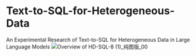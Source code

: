 # Text-to-SQL-for-Heterogeneous-Data
An Experimental Research of Text-to-SQL for Heterogeneous Data in Large Language Models
![Overview of HD-SQL-8 (1)_纯图版_00](https://github.com/CEDIDataVault/Text-to-SQL-for-Heterogeneous-Data/assets/54532821/d0dabd8c-b85f-411d-9ace-0f935deba314)

